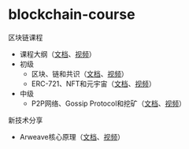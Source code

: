 # blockchain-course
区块链课程

* 课程大纲（[文档](https://biquanlibai.notion.site/28ad5330dd9645fba8f2a5a78afbc073)、[视频](https://youtu.be/VwHmemUbIeI)）
* 初级
  * 区块、链和共识（[文档](https://biquanlibai.notion.site/4389a4c9e35b4e3b8b8c14f37e2d876e)、[视频](https://youtu.be/ISoX0oCETv8)）
  * ERC-721、NFT和元宇宙（[文档](https://biquanlibai.notion.site/ERC-721-NFT-62e8505393e346bc98bb5035afbe618f)、[视频](https://youtu.be/LmaehJD8PBU)）
* 中级
  * P2P网络、Gossip Protocol和挖矿（[文档](https://biquanlibai.notion.site/P2P-Gossip-Protocol-854c18877ee54d55837a2ff271228103)、[视频](https://youtu.be/N3b7Pggr39Q)）

新技术分享
  * Arweave核心原理（[文档](https://biquanlibai.notion.site/Arweave-429e88e998254724a731e8d64e0a8224)、[视频](https://youtu.be/00eF_troF1M)）
